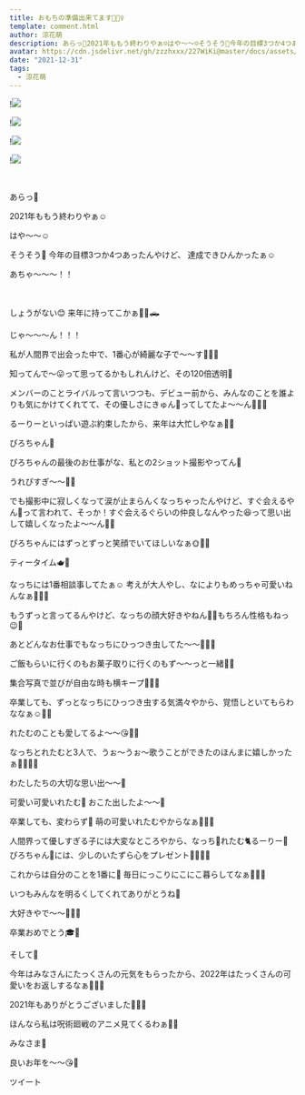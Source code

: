```yaml
---
title: おもちの準備出来てます🧚🏻‍♀️
template: comment.html
author: 涼花萌
description: あらっ🌼2021年ももう終わりやぁ☺️はや〜〜☺️そうそう🥕今年の目標3つか4つあったんやけど、達成できひんかったぁ☺️あちゃ〜〜〜！！　しょう...
avatar: https://cdn.jsdelivr.net/gh/zzzhxxx/227WiKi@master/docs/assets/photo/avatar/moe.jpg
date: "2021-12-31"
tags:
  - 涼花萌
---
```


!![](https://cdn.jsdelivr.net/gh/227WiKi/227WiKi-image@master/blog-image/moe-2021-12-31_1.jpg)

!![](https://cdn.jsdelivr.net/gh/227WiKi/227WiKi-image@master/blog-image/moe-2021-12-31_2.jpg)

!![](https://cdn.jsdelivr.net/gh/227WiKi/227WiKi-image@master/blog-image/moe-2021-12-31_3.jpg)

!![](https://cdn.jsdelivr.net/gh/227WiKi/227WiKi-image@master/blog-image/moe-2021-12-31_4.jpg)



  ﻿
﻿


あらっ🌼

2021年ももう終わりやぁ☺️



はや〜〜☺️






そうそう🥕
今年の目標3つか4つあったんやけど、
達成できひんかったぁ☺️




あちゃ〜〜〜！！



　



しょうがない😊
来年に持ってこかぁ🚗🚙🛻













じゃ〜〜〜ん！！！





私が人間界で出会った中で、1番心が綺麗な子で〜〜す🧚🏻‍♀️


知ってんで〜😛って思ってるかもしれんけど、その120倍透明🐸


メンバーのことライバルって言いつつも、デビュー前から、みんなのことを誰よりも気にかけてくれてて、その優しさにきゅん💓ってしてたよ〜〜ん🥰💓💓




るーりーといっぱい遊ぶ約束したから、来年は大忙しやなぁ🥰💓





ぴろちゃん🥚






ぴろちゃんの最後のお仕事がな、私との2ショット撮影やってん🌼



うれぴすぎ〜〜🐥🥚




でも撮影中に寂しくなって涙が止まらんくなっちゃったんやけど、すぐ会えるやん🤣って言われて、そっか！すぐ会えるぐらいの仲良しなんやった😆って思い出して嬉しくなったよ〜〜ん🥰💓



ぴろちゃんにはずっとずっと笑顔でいてほしいなぁ🌞💓💓





ティータイム🫖💙






なっちには1番相談事してたぁ☺️
考えが大人やし、なによりもめっちゃ可愛いねんなぁ🥺💓💓

もうずっと言ってるんやけど、なっちの顔大好きやねん🥰💓もちろん性格もねっ😉💓


あとどんなお仕事でもなっちにひっつき虫してた〜〜👭🏼💓



ご飯もらいに行くのもお菓子取りに行くのもず〜〜っと一緒🤣💓



集合写真で並びが自由な時も横キープ📸💓💓


卒業しても、ずっとなっちにひっつき虫する気満々やから、覚悟しといてもらわななぁ☺️💓💓







れたむのことも愛してるよ〜〜😘💓💓





なっちとれたむと3人で、うぉ〜うぉ〜歌うことができたのほんまに嬉しかったぁ🧋🦔🐥💓


わたしたちの大切な思い出〜〜🌼



可愛い可愛いれたむ💜
おこた出したよ〜〜🍊

卒業しても、変わらず💓
萌の可愛いれたむやからなぁ🥰💓💓











人間界って優しすぎる子には大変なところやから、なっち🧋れたむ🐈るーりー🐸ぴろちゃん🥚には、少しのいたずら心をプレゼント🧚🏻‍♀️🎁







これからは自分のことを1番に🌼
毎日にっこりにこにこ暮らしてなぁ🧚🏻‍♀️






いつもみんなを明るくしてくれてありがとうね💓




大好きやで〜〜🥰💓💓




卒業おめでとう🎓🌸











そして🍑


今年はみなさんにたっくさんの元気をもらったから、2022年はたっくさんの可愛いをお返しするなぁ🥰💓💓



2021年もありがとうございました🧚🏻‍♀️








ほんなら私は呪術廻戦のアニメ見てくるわぁ🤞🏻





みなさま🌼

良いお年を〜〜😘💓


ツイート



